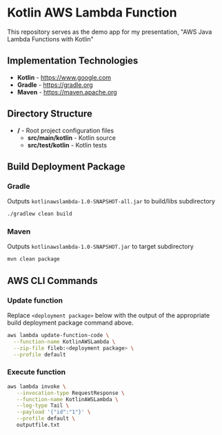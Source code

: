 # Kotlin AWS Lambda Function
This repository serves as the demo app for my presentation,
"AWS Java Lambda Functions with Kotlin"

## Implementation Technologies
* **Kotlin** - https://www.google.com
* **Gradle** - https://gradle.org
* **Maven** - https://maven.apache.org 

## Directory Structure
* **/** - Root project configuration files
  * **src/main/kotlin** - Kotlin source
  * **src/test/kotlin** - Kotlin tests
  
## Build Deployment Package
### Gradle
Outputs `kotlinawslambda-1.0-SNAPSHOT-all.jar` to build/libs subdirectory
```bash
./gradlew clean build
```

### Maven
Outputs `kotlinawslambda-1.0-SNAPSHOT.jar` to target subdirectory
```bash
mvn clean package
```

## AWS CLI Commands

### Update function
Replace `<deployment package>` below with the output of the appropriate build
deployment package command above.
```bash
aws lambda update-function-code \
  --function-name KotlinAWSLambda \
  --zip-file fileb:<deployment package> \
  --profile default
```

### Execute function
```bash
aws lambda invoke \
   --invocation-type RequestResponse \
   --function-name KotlinAWSLambda \
   --log-type Tail \
   --payload '{"id":"1"}' \
   --profile default \
   outputfile.txt
```